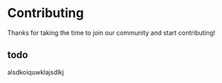 # Contributing

Thanks for taking the time to join our community and start contributing!

## todo
alsdkoiquwklajsdlkj
